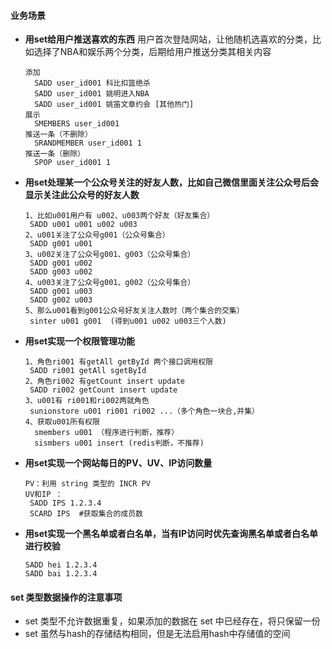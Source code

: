 #### 业务场景

+ **用set给用户推送喜欢的东西**
  用户首次登陆网站，让他随机选喜欢的分类，比如选择了NBA和娱乐两个分类，后期给用户推送分类其相关内容
  
  ```
  添加
    SADD user_id001 科比扣篮绝杀
    SADD user_id001 姚明进入NBA
    SADD user_id001 姚笛文章约会 [其他热门]
  展示
  	SMEMBERS user_id001
  推送一条（不删除）
  	SRANDMEMBER user_id001 1
  推送一条（删除）
	SPOP user_id001 1
  ```
  
+ **用set处理某一个公众号关注的好友人数，比如自己微信里面关注公众号后会显示关注此公众号的好友人数**

   ```
   1、比如u001用户有 u002、u003两个好友（好友集合）
   	SADD u001 u001 u002 u003
   2、u001关注了公众号g001（公众号集合）
   	SADD g001 u001
   3、u002关注了公众号g001、g003（公众号集合）
   	SADD g001 u002
   	SADD g003 u002
   4、u003关注了公众号g001、g002（公众号集合）
   	SADD g001 u003
   	SADD g002 u003
   5、那么u001看到g001公众号好友关注人数时（两个集合的交集）
   	sinter u001 g001  (得到u001 u002 u003三个人数)
   ```

+ **用set实现一个权限管理功能**

   ```
   1、角色ri001 有getAll getById 两个接口调用权限
   	SADD ri001 getAll sgetById
   2、角色ri002 有getCount insert update
   	SADD ri002 getCount insert update
   3、u001有 ri001和ri002两就角色
   	sunionstore u001 ri001 ri002 ...（多个角色一块合,并集）
   4、获取u001所有权限
     smembers u001 （程序进行判断，推荐）
     sismbers u001 insert (redis判断，不推荐)
   ```

+ **用set实现一个网站每日的PV、UV、IP访问数量**

   ```
   PV：利用 string 类型的 INCR PV 
   UV和IP ： 
   	SADD IPS 1.2.3.4 
   	SCARD IPS  #获取集合的成员数
   ```

+ **用set实现一个黑名单或者白名单，当有IP访问时优先查询黑名单或者白名单进行校验**

   ```
   SADD hei 1.2.3.4
   SADD bai 1.2.3.4
   ```

#### set 类型数据操作的注意事项

+ set 类型不允许数据重复，如果添加的数据在 set 中已经存在，将只保留一份
+ set 虽然与hash的存储结构相同，但是无法启用hash中存储值的空间